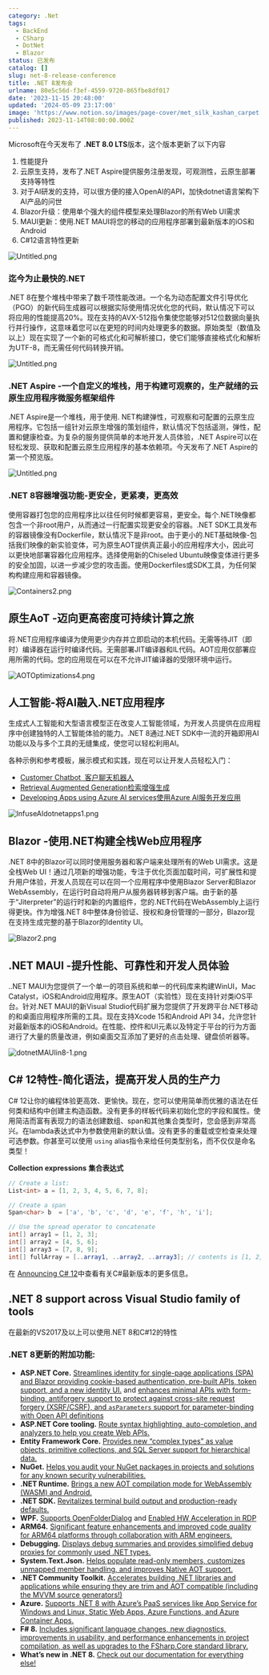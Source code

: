 ```yaml
---
category: .Net
tags:
  - BackEnd
  - CSharp
  - DotNet
  - Blazor
status: 已发布
catalog: []
slug: net-8-release-conference
title: .NET 8发布会
urlname: 80e5c56d-f3ef-4559-9720-865fbe8df017
date: '2023-11-15 20:48:00'
updated: '2024-05-09 23:17:00'
image: 'https://www.notion.so/images/page-cover/met_silk_kashan_carpet.jpg'
published: 2023-11-14T08:00:00.000Z
---
```


Microsoft在今天发布了 **.NET 8.0 LTS**版本，这个版本更新了以下内容

1. 性能提升
2. 云原生支持，发布了.NET Aspire提供服务注册发现，可观测性，云原生部署支持等特性
3. 对于AI研发的支持，可以很方便的接入OpenAI的API，加快dotnet语言架构下AI产品的问世
4. Blazor升级：使用单个强大的组件模型来处理Blazor的所有Web UI需求
5. MAUI更新：使用.NET MAUI将您的移动的应用程序部署到最新版本的iOS和Android
6. C#12语言特性更新

![Untitled.png](https://prod-files-secure.s3.us-west-2.amazonaws.com/5d24fe63-e567-4804-86f9-9fdc62e13082/10cda029-65af-4ea7-b30e-605b2d9e6c57/Untitled.png?X-Amz-Algorithm=AWS4-HMAC-SHA256&X-Amz-Content-Sha256=UNSIGNED-PAYLOAD&X-Amz-Credential=ASIAZI2LB466UGPE7OPZ%2F20250314%2Fus-west-2%2Fs3%2Faws4_request&X-Amz-Date=20250314T213547Z&X-Amz-Expires=3600&X-Amz-Security-Token=IQoJb3JpZ2luX2VjEK3%2F%2F%2F%2F%2F%2F%2F%2F%2F%2FwEaCXVzLXdlc3QtMiJHMEUCIQC1ejczqhrHkp%2BrkPtUpPF3z6Kmo1ojk3brKQXy8zIL3QIgLsL5KDw2HXljRksOe43mMq7nyIyn1phWDgpjydmpnLkqiAQI9v%2F%2F%2F%2F%2F%2F%2F%2F%2F%2FARAAGgw2Mzc0MjMxODM4MDUiDFE0RgSsOzaYH90DHCrcA%2Fs9zWJZzLjOWc63BvnlTuoAEc0vRlKi%2BqcyzePLXjowgDLdqlmb795%2F03saczE2RPayEMKxPtaW%2FKWX09DyK1qdiHFQ5HomhDRTKFYC3nYetZPQvMsaeJ3qaRiWisHGRK0UQLE9bOlh0dekatd7TJrL%2FaHy9q1w%2FacxwlNSMd47MSlvffDDCYiZXxVe58%2BqmReziBANNA%2FX3bhmUMStFyxVWTkpLkMIhvIbnFzp6glWQnhtP3IZilVaacyn7yPd8Zbyf%2FFkB8W6ix862Pa9Kqed2WKGdA166NWn0gQL7Lmio7mze0zxUYFo7xQMsDaIvyzUF%2FeomdBnDyia8PrJS2Xgwv40DVrt4JbfvdFbvGiHJzPLhDnQkEALfVnqC7rhk8zf51sWNqYHBLM1m%2BO6YTTSJw8GEo235E9CwAGxux5dkUcytHXyZ0DS1Taw40rqnr5mE45U2SeLsQWP%2BeuSuT79aL%2FcJjfvj3Bm4ws0Nf7jGk8nQ01eW5ayS9xpwoY4lio8ymavcWr5367uu1hvRS2uNVTGypUSO%2FArxNJn7oe2kBtfFoycx02sB07gJKMegfJrG7LcklEoQVV2t2CUFFUUbFaRMSsf9OlboHLwq5osaJh%2FIV00lZzqkUZaMOix0r4GOqUBR5cQpvISkDEwCaQEd0eeQwfjWWthPnt7%2F5VRCnKnS93WcVzL%2BApzOp1qjo5JuVhyqWxGGcWBNy2uakoWakIvHg5eKGx3O5weXrIJ6VZ8%2BdLdYPmDzjBB42KkRRKZeuyETo75GvBpf4cGljQPX57lZ%2BAeQqZh6LVT6yNNURz52YAsMLX%2BlIdWoJD6%2FeR%2FzpN0ovwJWUyHT46lxuE%2F3ZHydkJASerx&X-Amz-Signature=6d31840cf13a34c6b3693f6fde9f5f1a9644dcb4fe8a8ade9f9948b39190d9cf&X-Amz-SignedHeaders=host&x-id=GetObject)


### **迄今为止最快的.NET**


.NET 8在整个堆栈中带来了数千项性能改进。一个名为动态配置文件引导优化（PGO）的新代码生成器可以根据实际使用情况优化您的代码，默认情况下可以将应用的性能提高20%。现在支持的AVX-512指令集使您能够对512位数据向量执行并行操作，这意味着您可以在更短的时间内处理更多的数据。原始类型（数值及以上）现在实现了一个新的可格式化和可解析接口，使它们能够直接格式化和解析为UTF-8，而无需任何代码转换开销。


![Untitled.png](https://prod-files-secure.s3.us-west-2.amazonaws.com/5d24fe63-e567-4804-86f9-9fdc62e13082/edcbf140-d619-4389-a4a6-f97c113ab9f2/Untitled.png?X-Amz-Algorithm=AWS4-HMAC-SHA256&X-Amz-Content-Sha256=UNSIGNED-PAYLOAD&X-Amz-Credential=ASIAZI2LB466UGPE7OPZ%2F20250314%2Fus-west-2%2Fs3%2Faws4_request&X-Amz-Date=20250314T213547Z&X-Amz-Expires=3600&X-Amz-Security-Token=IQoJb3JpZ2luX2VjEK3%2F%2F%2F%2F%2F%2F%2F%2F%2F%2FwEaCXVzLXdlc3QtMiJHMEUCIQC1ejczqhrHkp%2BrkPtUpPF3z6Kmo1ojk3brKQXy8zIL3QIgLsL5KDw2HXljRksOe43mMq7nyIyn1phWDgpjydmpnLkqiAQI9v%2F%2F%2F%2F%2F%2F%2F%2F%2F%2FARAAGgw2Mzc0MjMxODM4MDUiDFE0RgSsOzaYH90DHCrcA%2Fs9zWJZzLjOWc63BvnlTuoAEc0vRlKi%2BqcyzePLXjowgDLdqlmb795%2F03saczE2RPayEMKxPtaW%2FKWX09DyK1qdiHFQ5HomhDRTKFYC3nYetZPQvMsaeJ3qaRiWisHGRK0UQLE9bOlh0dekatd7TJrL%2FaHy9q1w%2FacxwlNSMd47MSlvffDDCYiZXxVe58%2BqmReziBANNA%2FX3bhmUMStFyxVWTkpLkMIhvIbnFzp6glWQnhtP3IZilVaacyn7yPd8Zbyf%2FFkB8W6ix862Pa9Kqed2WKGdA166NWn0gQL7Lmio7mze0zxUYFo7xQMsDaIvyzUF%2FeomdBnDyia8PrJS2Xgwv40DVrt4JbfvdFbvGiHJzPLhDnQkEALfVnqC7rhk8zf51sWNqYHBLM1m%2BO6YTTSJw8GEo235E9CwAGxux5dkUcytHXyZ0DS1Taw40rqnr5mE45U2SeLsQWP%2BeuSuT79aL%2FcJjfvj3Bm4ws0Nf7jGk8nQ01eW5ayS9xpwoY4lio8ymavcWr5367uu1hvRS2uNVTGypUSO%2FArxNJn7oe2kBtfFoycx02sB07gJKMegfJrG7LcklEoQVV2t2CUFFUUbFaRMSsf9OlboHLwq5osaJh%2FIV00lZzqkUZaMOix0r4GOqUBR5cQpvISkDEwCaQEd0eeQwfjWWthPnt7%2F5VRCnKnS93WcVzL%2BApzOp1qjo5JuVhyqWxGGcWBNy2uakoWakIvHg5eKGx3O5weXrIJ6VZ8%2BdLdYPmDzjBB42KkRRKZeuyETo75GvBpf4cGljQPX57lZ%2BAeQqZh6LVT6yNNURz52YAsMLX%2BlIdWoJD6%2FeR%2FzpN0ovwJWUyHT46lxuE%2F3ZHydkJASerx&X-Amz-Signature=c7aa457a6ac431120b637f404cf0a62656f8e858e5a00dbd3618aeabc084aa7c&X-Amz-SignedHeaders=host&x-id=GetObject)


### **.NET Aspire -一个自定义的堆栈，用于构建可观察的，生产就绪的云原生应用程序微服务框架组件**


.NET Aspire是一个堆栈，用于使用. NET构建弹性，可观察和可配置的云原生应用程序。它包括一组针对云原生增强的策划组件，默认情况下包括遥测，弹性，配置和健康检查。为复杂的服务提供简单的本地开发人员体验，.NET Aspire可以在轻松发现、获取和配置云原生应用程序的基本依赖项。今天发布了.NET Aspire的第一个预览版。


![Untitled.png](https://prod-files-secure.s3.us-west-2.amazonaws.com/5d24fe63-e567-4804-86f9-9fdc62e13082/ff6a34d3-ac25-412d-9204-a7263d00528f/Untitled.png?X-Amz-Algorithm=AWS4-HMAC-SHA256&X-Amz-Content-Sha256=UNSIGNED-PAYLOAD&X-Amz-Credential=ASIAZI2LB466UGPE7OPZ%2F20250314%2Fus-west-2%2Fs3%2Faws4_request&X-Amz-Date=20250314T213546Z&X-Amz-Expires=3600&X-Amz-Security-Token=IQoJb3JpZ2luX2VjEK3%2F%2F%2F%2F%2F%2F%2F%2F%2F%2FwEaCXVzLXdlc3QtMiJHMEUCIQC1ejczqhrHkp%2BrkPtUpPF3z6Kmo1ojk3brKQXy8zIL3QIgLsL5KDw2HXljRksOe43mMq7nyIyn1phWDgpjydmpnLkqiAQI9v%2F%2F%2F%2F%2F%2F%2F%2F%2F%2FARAAGgw2Mzc0MjMxODM4MDUiDFE0RgSsOzaYH90DHCrcA%2Fs9zWJZzLjOWc63BvnlTuoAEc0vRlKi%2BqcyzePLXjowgDLdqlmb795%2F03saczE2RPayEMKxPtaW%2FKWX09DyK1qdiHFQ5HomhDRTKFYC3nYetZPQvMsaeJ3qaRiWisHGRK0UQLE9bOlh0dekatd7TJrL%2FaHy9q1w%2FacxwlNSMd47MSlvffDDCYiZXxVe58%2BqmReziBANNA%2FX3bhmUMStFyxVWTkpLkMIhvIbnFzp6glWQnhtP3IZilVaacyn7yPd8Zbyf%2FFkB8W6ix862Pa9Kqed2WKGdA166NWn0gQL7Lmio7mze0zxUYFo7xQMsDaIvyzUF%2FeomdBnDyia8PrJS2Xgwv40DVrt4JbfvdFbvGiHJzPLhDnQkEALfVnqC7rhk8zf51sWNqYHBLM1m%2BO6YTTSJw8GEo235E9CwAGxux5dkUcytHXyZ0DS1Taw40rqnr5mE45U2SeLsQWP%2BeuSuT79aL%2FcJjfvj3Bm4ws0Nf7jGk8nQ01eW5ayS9xpwoY4lio8ymavcWr5367uu1hvRS2uNVTGypUSO%2FArxNJn7oe2kBtfFoycx02sB07gJKMegfJrG7LcklEoQVV2t2CUFFUUbFaRMSsf9OlboHLwq5osaJh%2FIV00lZzqkUZaMOix0r4GOqUBR5cQpvISkDEwCaQEd0eeQwfjWWthPnt7%2F5VRCnKnS93WcVzL%2BApzOp1qjo5JuVhyqWxGGcWBNy2uakoWakIvHg5eKGx3O5weXrIJ6VZ8%2BdLdYPmDzjBB42KkRRKZeuyETo75GvBpf4cGljQPX57lZ%2BAeQqZh6LVT6yNNURz52YAsMLX%2BlIdWoJD6%2FeR%2FzpN0ovwJWUyHT46lxuE%2F3ZHydkJASerx&X-Amz-Signature=6fe6db7b762cafdeae9697ded55f4d4f23947e1c09ab58a91d8a0c503eed2e05&X-Amz-SignedHeaders=host&x-id=GetObject)


### **.NET 8容器增强功能-更安全，更紧凑，更高效**


使用容器打包您的应用程序比以往任何时候都更容易，更安全。每个.NET映像都包含一个非root用户，从而通过一行配置实现更安全的容器。.NET SDK工具发布的容器镜像没有Dockerfile，默认情况下是非root。由于更小的.NET基础映像-包括我们映像的新实验变体，可为原生AOT提供真正最小的应用程序大小，因此可以更快地部署容器化应用程序。选择使用新的Chiseled Ubuntu映像变体进行更多的安全加固，以进一步减少您的攻击面。使用Dockerfiles或SDK工具，为任何架构构建应用和容器镜像。


![Containers2.png](https://devblogs.microsoft.com/dotnet/wp-content/uploads/sites/10/2023/11/Containers2.png)


## 原生AoT -迈向更高密度可持续计算之旅


将.NET应用程序编译为使用更少内存并立即启动的本机代码。无需等待JIT（即时）编译器在运行时编译代码。无需部署JIT编译器和IL代码。AOT应用仅部署应用所需的代码。您的应用现在可以在不允许JIT编译器的受限环境中运行。


![AOTOptimizations4.png](https://devblogs.microsoft.com/dotnet/wp-content/uploads/sites/10/2023/11/AOTOptimizations4.png)


## 人工智能-将AI融入.NET应用程序


生成式人工智能和大型语言模型正在改变人工智能领域，为开发人员提供在应用程序中创建独特的人工智能体验的能力。.NET 8通过.NET SDK中一流的开箱即用AI功能以及与多个工具的无缝集成，使您可以轻松利用AI。


各种示例和参考模板，展示模式和实践，现在可以让开发人员轻松入门：

- [Customer Chatbot](https://github.com/dotnet/eShop)[ ](https://github.com/dotnet/eShop)[ 客户聊天机器人](https://github.com/dotnet/eShop)
- [Retrieval Augmented Generation](https://github.com/Azure-Samples/azure-search-openai-demo-csharp)[检索增强生成](https://github.com/Azure-Samples/azure-search-openai-demo-csharp)
- [Developing Apps using Azure AI services](https://devblogs.microsoft.com/dotnet/demystifying-retrieval-augmented-generation-with-dotnet/)[使用Azure AI服务开发应用](https://devblogs.microsoft.com/dotnet/demystifying-retrieval-augmented-generation-with-dotnet/)

![InfuseAIdotnetapps1.png](https://devblogs.microsoft.com/dotnet/wp-content/uploads/sites/10/2023/11/InfuseAIdotnetapps1.png)


## Blazor -使用.NET构建全栈Web应用程序


.NET 8中的Blazor可以同时使用服务器和客户端来处理所有的Web UI需求。这是全栈Web UI！通过几项新的增强功能，专注于优化页面加载时间，可扩展性和提升用户体验，开发人员现在可以在同一个应用程序中使用Blazor Server和Blazor WebAssembly，在运行时自动将用户从服务器转移到客户端。由于新的基于“Jiterpreter”的运行时和新的内置组件，您的.NET代码在WebAssembly上运行得更快。作为增强.NET 8中整体身份验证、授权和身份管理的一部分，Blazor现在支持生成完整的基于Blazor的Identity UI。


![Blazor2.png](https://devblogs.microsoft.com/dotnet/wp-content/uploads/sites/10/2023/11/Blazor2.png)


## .NET MAUI -提升性能、可靠性和开发人员体验


..NET MAUI为您提供了一个单一的项目系统和单一的代码库来构建WinUI，Mac Catalyst，iOS和Android应用程序。原生AOT（实验性）现在支持针对类iOS平台。针对.NET MAUI的新Visual Studio代码扩展为您提供了开发跨平台.NET移动的和桌面应用程序所需的工具。现在支持Xcode 15和Android API 34，允许您针对最新版本的iOS和Android。在性能、控件和UI元素以及特定于平台的行为方面进行了大量的质量改进，例如桌面交互添加了更好的点击处理、键盘侦听器等。


![dotnetMAUIin8-1.png](https://devblogs.microsoft.com/dotnet/wp-content/uploads/sites/10/2023/11/dotnetMAUIin8-1.png)


## C# 12特性-简化语法，提高开发人员的生产力


C# 12让你的编程体验更高效、更愉快。现在，您可以使用简单而优雅的语法在任何类和结构中创建主构造函数。没有更多的样板代码来初始化您的字段和属性。使用简洁而富有表现力的语法创建数组、span和其他集合类型时，您会感到非常高兴。在lambda表达式中为参数使用新的默认值。没有更多的重载或空检查来处理可选参数。你甚至可以使用 `using` alias指令来给任何类型别名，而不仅仅是命名类型！


**Collection expressions** **集合表达式**


```c#
// Create a list:
List<int> a = [1, 2, 3, 4, 5, 6, 7, 8];

// Create a span
Span<char> b  = ['a', 'b', 'c', 'd', 'e', 'f', 'h', 'i'];

// Use the spread operator to concatenate
int[] array1 = [1, 2, 3];
int[] array2 = [4, 5, 6];
int[] array3 = [7, 8, 9];
int[] fullArray = [..array1, ..array2, ..array3]; // contents is [1, 2, 3, 4, 5, 6, 7, 8, 9]
```


在 [Announcing C# 12](https://devblogs.microsoft.com/dotnet/announcing-csharp-12)中查看有关C#最新版本的更多信息。


## .NET 8 support across Visual Studio family of tools


在最新的VS2017及以上可以使用.NET 8和C#12的特性


### .NET 8更新的附加功能:

- **ASP.NET Core.** [Streamlines identity for single-page applications (SPA) and Blazor providing cookie-based authentication, pre-built APIs, token support, and a new identity UI.](https://devblogs.microsoft.com/dotnet/whats-new-with-identity-in-dotnet-8/) and [enhances minimal APIs with form-binding, antiforgery support to protect against cross-site request forgery (XSRF/CSRF), and ](https://learn.microsoft.com/aspnet/core/release-notes/aspnetcore-8.0#minimal-apis)[`asParameters`](https://learn.microsoft.com/aspnet/core/release-notes/aspnetcore-8.0#minimal-apis)[ support for parameter-binding with Open API definitions](https://learn.microsoft.com/aspnet/core/release-notes/aspnetcore-8.0#minimal-apis)
- **ASP.NET Core tooling.** [Route syntax highlighting, auto-completion, and analyzers to help you create Web APIs.](https://devblogs.microsoft.com/dotnet/aspnet-core-route-tooling-dotnet-8/)
- **Entity Framework Core.** [Provides new “complex types” as value objects, primitive collections, and SQL Server support for hierarchical data.](https://devblogs.microsoft.com/dotnet/announcing-ef8-rc2/)
- **NuGet.** [Helps you audit your NuGet packages in projects and solutions for any known security vulnerabilities.](https://learn.microsoft.com/nuget/concepts/auditing-packages)
- **.NET Runtime.** [Brings a new AOT compilation mode for WebAssembly (WASM) and Android.](https://devblogs.microsoft.com/dotnet/announcing-dotnet-8-rc1/#androidstripilafteraot-mode-on-android)
- **.NET SDK.** [Revitalizes terminal build output and production-ready defaults.](https://learn.microsoft.com/dotnet/core/whats-new/dotnet-8#net-sdk)
- **WPF.** [Supports OpenFolderDialog](https://devblogs.microsoft.com/dotnet/wpf-file-dialog-improvements-in-dotnet-8/) and [Enabled HW Acceleration in RDP](https://devblogs.microsoft.com/dotnet/announcing-dotnet-8-rc1/#wpf-hardware-acceleration-in-rdp)
- **ARM64.** [Significant feature enhancements and improved code quality for ARM64 platforms through collaboration with ARM engineers.](https://devblogs.microsoft.com/dotnet/this-arm64-performance-in-dotnet-8/)
- **Debugging.** [Displays debug summaries and provides simplified debug proxies for commonly used .NET types.](https://devblogs.microsoft.com/dotnet/debugging-enhancements-in-dotnet-8/)
- **System.Text.Json.** [Helps populate read-only members, customizes unmapped member handling, and improves Native AOT support.](https://devblogs.microsoft.com/dotnet/system-text-json-in-dotnet-8/)
- **.NET Community Toolkit.** [Accelerates building .NET libraries and applications while ensuring they are trim and AOT compatible (including the MVVM source generators!)](https://devblogs.microsoft.com/dotnet/announcing-the-dotnet-community-toolkit-821/)
- **Azure.** [Supports .NET 8 with Azure’s PaaS services like App Service for Windows and Linux, Static Web Apps, Azure Functions, and Azure Container Apps.](https://aka.ms/appservice-dotnet8)
- **F# 8.** [Includes significant language changes, new diagnostics, improvements in usability, and performance enhancements in project compilation, as well as upgrades to the FSharp.Core standard library.](https://devblogs.microsoft.com/dotnet/announcing-fsharp-8/)
- **What’s new in .NET 8.** [Check out our documentation for everything else!](https://learn.microsoft.com/dotnet/core/whats-new/dotnet-8)

